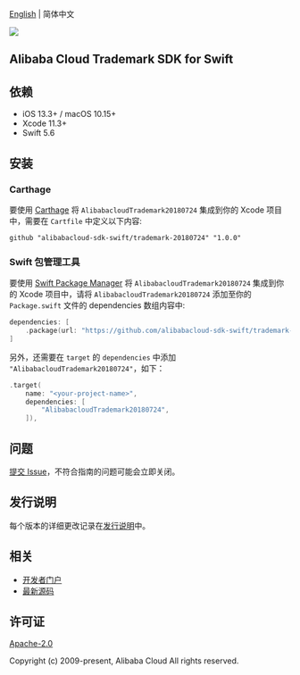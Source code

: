 [English](README.md) | 简体中文

![](https://aliyunsdk-pages.alicdn.com/icons/AlibabaCloud.svg)

## Alibaba Cloud Trademark SDK for Swift

## 依赖

- iOS 13.3+ / macOS 10.15+
- Xcode 11.3+
- Swift 5.6

## 安装

### Carthage

要使用 [Carthage](https://github.com/Carthage/Carthage) 将 `AlibabacloudTrademark20180724` 集成到你的 Xcode 项目中，需要在 `Cartfile` 中定义以下内容:

```ogdl
github "alibabacloud-sdk-swift/trademark-20180724" "1.0.0"
```

### Swift 包管理工具

要使用 [Swift Package Manager](https://swift.org/package-manager/) 将 `AlibabacloudTrademark20180724` 集成到你的 Xcode 项目中，请将 `AlibabacloudTrademark20180724` 添加至你的 `Package.swift` 文件的 dependencies 数组内容中:

```swift
dependencies: [
    .package(url: "https://github.com/alibabacloud-sdk-swift/trademark-20180724.git", from: "1.0.0")
]
```

另外，还需要在 `target` 的 `dependencies` 中添加 `"AlibabacloudTrademark20180724"`，如下：

```swift
.target(
    name: "<your-project-name>",
    dependencies: [
        "AlibabacloudTrademark20180724",
    ]),
```

## 问题

[提交 Issue](https://github.com/alibabacloud-sdk-swift/trademark-20180724/issues/new)，不符合指南的问题可能会立即关闭。

## 发行说明

每个版本的详细更改记录在[发行说明](./ChangeLog.txt)中。

## 相关

* [开发者门户](https://next.api.aliyun.com/home)
* [最新源码](https://github.com/alibabacloud-sdk-swift/trademark-20180724)

## 许可证

[Apache-2.0](http://www.apache.org/licenses/LICENSE-2.0)

Copyright (c) 2009-present, Alibaba Cloud All rights reserved.
